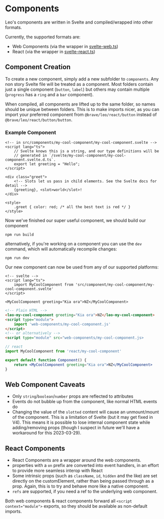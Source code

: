 # Components

Leo's components are written in Svelte and compiled/wrapped into other formats.

Currently, the supported formats are:
- Web Components (via the wrapper in [svelte-web.ts](svelte-web.ts))
- React (via the wrapper in [svelte-react.ts](svelte-react.ts))

## Component Creation

To create a new component, simply add a new subfolder to `components`. Any non
story Svelte file will be treated as a component. Most folders contain just a
single component (`button`, `label`) but others may contain multiple (`progress`
has a `ring` and a `bar` component).

When compiled, all components are lifted up to the same folder, so names should
be unique between folders. This is to make imports nicer, as you can import your
preferred component from `@brave/leo/react/button` instead of `@brave/leo/react/button/button`.

### Example Component

```svelte
<!-- in src/components/my-cool-component/my-cool-component.svelte -->
<script lang="ts">
    // Svelte knows this is a string, and our type definitions will be
    // generated in `/svelte/my-cool-component/my-cool-component.svelte.d.ts`.
    export let greeting = "Hello";
</script>

<div class="greet">
    <!-- Slots let us pass in child elements. See the Svelte docs for detail -->
    {greeting}, <slot>world</slot>!
</div>

<style>
    .greet { color: red; /* all the best text is red */ }
</style>
```

Now we've finished our super useful component, we should build our component

    npm run build

alternatively, if you're working on a component you can use the `dev` command,
which will automatically recompile changes:

    npm run dev


Our new component can now be used from any of our supported platforms:

```svelte
<!-- svelte -->
<script lang="ts">
    import MyCoolComponent from 'src/component/my-cool-component/my-cool-component.svelte'
</script>

<MyCoolComponent greeting="Kia ora">NZ</MyCoolComponent>
```

```html
<!-- Plain HTML -->
<leo-my-cool-component greeting="Kia ora">NZ</leo-my-cool-component>
<script type="module">
    import 'web-components/my-cool-component.js'
</script>
<!-- or alternatively -->
<script type="module" src="web-components/my-cool-component.js>
```

```jsx
// react
import MyCoolComponent from 'react/my-cool-component'

export default function Component() {
    return <MyCoolComponent greeting="Kia ora">NZ</MyCoolComponent>
}
```

## Web Component Caveats
- Only `string`/`boolean`/`number` props are reflected to attributes
- Events do not bubble up from the component, like normal HTML events do
- Changing the value of the `slotted` content will cause an unmount/mount of
    the component. This is a limitation of Svelte (but it may get fixed in V4).
    This means it is possible to lose internal component state while
    adding/removing props (though I suspect in future we'll have a workaround
    for this 2023-03-29).

## React Components
- React Components are a wrapper around the web components.
- properties with a `on` prefix are converted into event handlers, in an effort
    to provide more seamless interop with React
- Some intrinsic props (such as `className`, `id`, `hidden` and the like) are
    set directly on the customElement, rather than being passed through as a
    prop. Again, this is to try and behave more like a native component.
- `refs` are supported, if you need a ref to the underlying web component.

Both web components & react components forward all `<script context="module">`
exports, so they should be available as non-default imports.
